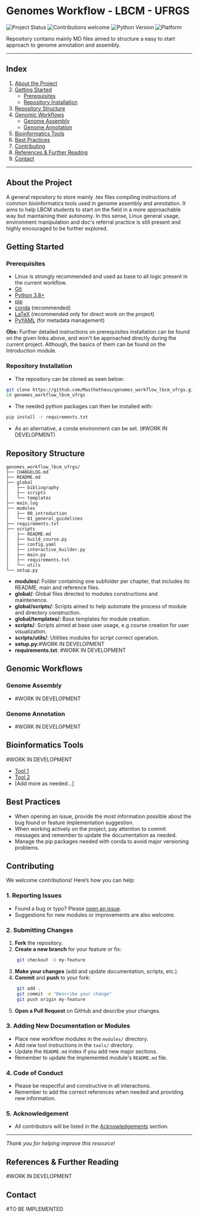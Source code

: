 # Genomes Workflow - LBCM - UFRGS

![Project Status](https://img.shields.io/badge/status-active-brightgreen)
![Contributions welcome](https://img.shields.io/badge/contributions-welcome-orange)
![Python Version](https://img.shields.io/badge/python-3.8%2B-blue)
![Platform](https://img.shields.io/badge/platform-linux-lightgrey)

Repository contains mainly MD files aimed to structure a easy to start approach to genome annotation and assembly.

---

## Index

1. [About the Project](#about-the-project)
2. [Getting Started](#getting-started)
    - [Prerequisites](#prerequisites)
    - [Repository Installation](#repository_installation)
3. [Repository Structure](#repository-structure)
4. [Genomic Workflows](#genomic-workflows)
    - [Genome Assembly](#genome-assembly)
    - [Genome Annotation](#genome-annotation)
5. [Bioinformatics Tools](#bioinformatics-tools)
6. [Best Practices](#best-practices)
7. [Contributing](#contributing)
8. [References & Further Reading](#references--further-reading)
9. [Contact](#contact)

---

## About the Project

A general repository to store mainly .tex files compiling instructions of common bioinformatics tools used in genome assembly and annotation. It aims to help LBCM students to start on the field in a more approachable way but maintaining their autonomy. In this sense, Linux general usage, environment manipulation and doc's referral practice is still present and highly encouraged to be further explored.

## Getting Started

### Prerequisites

- Linux is strongly recommended and used as base to all logic present in the current workflow.
- [Git](https://git-scm.com/)
- [Python 3.8+](https://www.python.org/)
- [pip](https://github.com/pypa/pip)
- [conda](https://docs.conda.io/en/latest/) (recommended)
- [LaTeX](https://www.latex-project.org/get/) (recommended only for direct work on the project)
- [PyYAML](https://pyyaml.org/) (for metadata management)

**Obs:** Further detailed instructions on prerequisites installation can be found on the given links above, and won't be approached directly during the current project. Although, the basics of them can be found on the Introduction module.

### Repository Installation

- The repository can be cloned as seen below:
```bash
git clone https://github.com/Masthetheus/genomes_workflow_lbcm_ufrgs.git
cd genomes_workflow_lbcm_ufrgs
```
- The needed python packages can then be installed with:
```bash
pip install -r requirements.txt
```
- As an alternative, a conda environment can be set. (#WORK IN DEVELOPMENT)

## Repository Structure

```
genomes_workflow_lbcm_ufrgs/
├── CHANGELOG.md
├── README.md
├── global
│   ├── bibliography
│   ├── scripts
│   └── templates
├── main.log
├── modules
│   ├── 00_introduction
│   └── 01_general_guidelines
├── requirements.txt
├── scripts
│   ├── README.md
│   ├── build_course.py
│   ├── config.yaml
│   ├── interactive_builder.py
│   ├── main.py
│   ├── requirements.txt
│   └── utils
└── setup.py
```
- **modules/**: Folder containing one subfolder per chapter, that includes its README, main and reference files.
- **global/**: Global files directed to modules constructions and maintenence.
- **global/scripts/**: Scripts aimed to help automate the process of module and directory construction.
- **global/templates/**: Base templates for module creation.
- **scripts/**:  Scripts aimed at base user usage, e.g course creation for user visualization.
- **scripts/utils/**: Utilities modules for script correct operation.
- **setup.py**:#WORK IN DEVELOPMENT
- **requirements.txt**: #WORK IN DEVELOPMENT

## Genomic Workflows

### Genome Assembly

- #WORK IN DEVELOPMENT

### Genome Annotation

- #WORK IN DEVELOPMENT

## Bioinformatics Tools

#WORK IN DEVELOPMENT
- [Tool 1](./tools/tool1.md)
- [Tool 2](./tools/tool2.md)
- [Add more as needed...]

## Best Practices

- When opening an issue, provide the most information possible about the bug found or feature implementation suggestion.
- When working actively on the project, pay attention to commit messages and remember to update the documentation as needed.
- Manage the pip packages needed with conda to avoid major versioning problems.

## Contributing

We welcome contributions! Here’s how you can help:

### 1. Reporting Issues

- Found a bug or typo? Please [open an issue](https://github.com/Masthetheus/genomes_workflow_lbcm_ufrgs/issues).
- Suggestions for new modules or improvements are also welcome.

### 2. Submitting Changes

1. **Fork** the repository.
2. **Create a new branch** for your feature or fix:
```bash
    git checkout -b my-feature
```
3. **Make your changes** (add and update documentation, scripts, etc.).
4. **Commit** and **push** to your fork:
```bash
    git add .
    git commit -m "Describe your change"
    git push origin my-feature
```
5. **Open a Pull Request** on GitHub and describe your changes.

### 3. Adding New Documentation or Modules

- Place new workflow modules in the `modules/` directory.
- Add new tool instructions in the `tools/` directory.
- Update the `README.md` index if you add new major sections.
- Remember to update the implemented module's `README.md` file.

### 4. Code of Conduct

- Please be respectful and constructive in all interactions.
- Remember to add the correct references when needed and providing new information.

### 5. Acknowledgement

- All contributors will be listed in the [Acknowledgements](#acknowledgements) section.

---

*Thank you for helping improve this resource!*

## References & Further Reading

#WORK IN DEVELOPMENT

## Contact

#TO BE IMPLEMENTED
